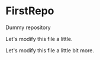 FirstRepo
=========

Dummy repository

Let's modify this file a little.

Let's modify this file a little bit more.
